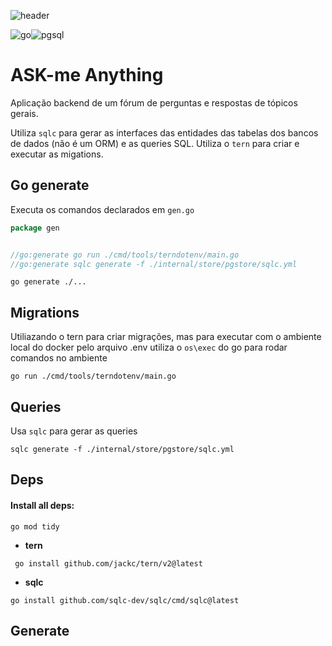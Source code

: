 ![header](https://capsule-render.vercel.app/api?type=wave&color=auto&height=400&section=header&text=ASK-me%20Anything&fontSize=90)

![go](https://img.shields.io/badge/Go-00ADD8?style=for-the-badge&logo=go&logoColor=white)![pgsql](https://img.shields.io/badge/PostgreSQL-316192?style=for-the-badge&logo=postgresql&logoColor=white)

# ASK-me Anything



Aplicação backend de um fórum de perguntas e respostas de tópicos gerais.

Utiliza `sqlc` para gerar as interfaces das entidades das tabelas dos bancos de dados (não é um ORM) e as queries SQL.
Utiliza o `tern` para criar e executar as migations.

## Go generate

Executa os comandos declarados em `gen.go`
```go
package gen 


//go:generate go run ./cmd/tools/terndotenv/main.go
//go:generate sqlc generate -f ./internal/store/pgstore/sqlc.yml
```
```shell
go generate ./...
```

## Migrations
Utiliazando o tern para criar migrações, mas para executar com o ambiente local do docker pelo arquivo .env
utiliza o `os\exec` do go para rodar comandos no ambiente

```shell
go run ./cmd/tools/terndotenv/main.go
```

## Queries

Usa `sqlc` para gerar as queries

```shell
sqlc generate -f ./internal/store/pgstore/sqlc.yml
```


## Deps


#### Install all deps:
```shell
go mod tidy
```

- **tern**
```shell
 go install github.com/jackc/tern/v2@latest
 ```

- **sqlc**
```shell
go install github.com/sqlc-dev/sqlc/cmd/sqlc@latest
```



## Generate

